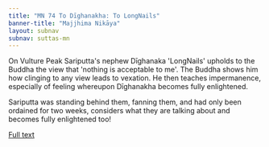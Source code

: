 ```yaml
---
title: "MN 74 To Dīghanakha: To LongNails"
banner-title: "Majjhima Nikāya" 
layout: subnav 
subnav: suttas-mn 
---
```


On Vulture Peak Sariputta's nephew Dīghanaka 'LongNails' upholds to the Buddha the view that 'nothing is acceptable to me'. 
The Buddha shows him how clinging to any view leads to vexation. He then teaches impermanence, especially of feeling whereupon Dīghanakha becomes fully enlightened.  


Sariputta was standing behind them, fanning them, and had only been ordained for two weeks, considers what they are talking about and becomes fully enlightened too!


[Full text](https://www.dhammatalks.org/suttas/MN/MN74.html)
